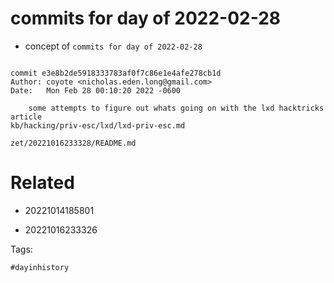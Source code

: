 # commits for day of 2022-02-28

- concept of `commits for day of 2022-02-28`

```

commit e3e8b2de5918333783af0f7c86e1e4afe278cb1d
Author: coyote <nicholas.eden.long@gmail.com>
Date:   Mon Feb 28 00:10:20 2022 -0600

    some attempts to figure out whats going on with the lxd hacktricks article
kb/hacking/priv-esc/lxd/lxd-priv-esc.md
```

` zet/20221016233328/README.md `

# Related

- 20221014185801

- 20221016233326

Tags:

    #dayinhistory
